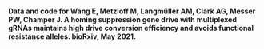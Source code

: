 #### Data and code for Wang E, Metzloff M, Langmüller AM, Clark AG, Messer PW, Champer J. A homing suppression gene drive with multiplexed gRNAs maintains high drive conversion efficiency and avoids functional resistance alleles. bioRxiv, May 2021.
